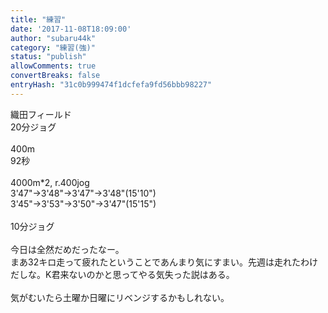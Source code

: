 ```yaml
---
title: "練習"
date: '2017-11-08T18:09:00'
author: "subaru44k"
category: "練習(強)"
status: "publish"
allowComments: true
convertBreaks: false
entryHash: "31c0b999474f1dcfefa9fd56bbb98227"
---
```

織田フィールド<br>
20分ジョグ<br>
<br>
400m<br>
92秒<br>
<br>
4000m*2, r.400jog<br>
3'47"→3'48"→3'47"→3'48"(15'10")<br>
3'45"→3'53"→3'50"→3'47"(15'15")<br>
<br>
10分ジョグ<br>
<br>
今日は全然だめだったなー。<br>
まあ32キロ走って疲れたということであんまり気にすまい。先週は走れたわけだしな。K君来ないのかと思ってやる気失った説はある。<br>
<br>
気がむいたら土曜か日曜にリベンジするかもしれない。
